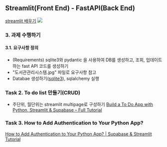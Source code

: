 ## Streamlit(Front End) - FastAPI(Back End)
[streamlit 배우기](https://streamlit.io/#install)
<img src ="https://miro.medium.com/v2/resize:fit:4800/format:webp/1*RYeoECM1Xrx8eMU1M7_DGw.png">

### 3. 과제 수행하기 
#### 3.1. 요구사항 정의
- (Requirements) sqlite3와 pydantic 을 사용하여 DB를 생성하고, 조회, 업데이트하는 fast API 코드를 생성하기
- "도서관관리시스템.jpg" 파일로 요구사항 참고
- Databae 생성하기([sqlite3](https://docs.python.org/3/contents.html)), sqlalchemy 실행

### Task 2. To do list 만들기(CRUD)
- 주단위, 월단위는 streamlit multipage로 구성하기
[Build a To Do App with Python, Streamlit & Supabase – Full Tutorial](https://www.youtube.com/watch?v=ip87CHxtoJY)

### Task 3. How to Add Authentication to Your Python App?
[How to Add Authentication to Your Python App? | Supabase & Streamlit Tutorial](https://www.youtube.com/watch?v=OJIR1pA7Ceo)
